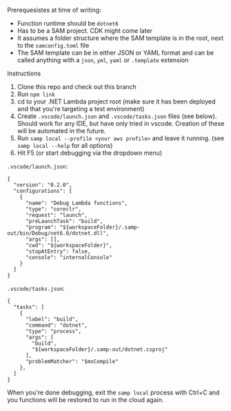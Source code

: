 Prerequesistes at time of writing:
* Function runtime should be `dotnet6`
* Has to be a SAM project. CDK might come later
* It assumes a folder structure where the SAM template is in the root, next to the `samconfig.toml` file
* The SAM template can be in either JSON or YAML format and can be called anything with a `json`, `yml`, `yaml` or `.template` extension

Instructions
1. Clone this repo and check out this branch
2. Run `npm link`
3. cd to your .NET Lambda project root (make sure it has been deployed and that you're targeting a test environment)
4. Create `.vscode/launch.json` and `.vscode/tasks.json` files (see below). Should work for any IDE, but have only tried in vscode. Creation of these will be automated in the future.
5. Run `samp local --profile <your aws profile>` and leave it running. (see `samp local --help` for all options)
6. Hit F5 (or start debugging via the dropdown menu)

`.vscode/launch.json`:
```
{
  "version": "0.2.0",
  "configurations": [
    {
      "name": "Debug Lambda functions",
      "type": "coreclr",
      "request": "launch",
      "preLaunchTask": "build",      
      "program": "${workspaceFolder}/.samp-out/bin/Debug/net6.0/dotnet.dll",
      "args": [],
      "cwd": "${workspaceFolder}",
      "stopAtEntry": false,
      "console": "internalConsole"
    }
  ]
}
```

`.vscode/tasks.json`:
```
{
  "tasks": [
    {
      "label": "build",
      "command": "dotnet",
      "type": "process",
      "args": [
        "build",
        "${workspaceFolder}/.samp-out/dotnet.csproj"
      ],
      "problemMatcher": "$msCompile"
    },
  ]
}
```

When you're done debugging, exit the `samp local` process with Ctrl+C and you functions will be restored to run in the cloud again.
